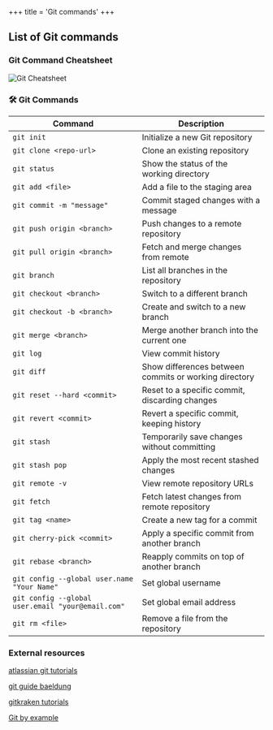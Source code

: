 +++
title = 'Git commands'
+++

## List of Git commands

### **Git Command Cheatsheet**

![Git Cheatsheet](/images/cheatsheets/gitCheatsheet.png) 

### **🛠 Git Commands**

| Command                     | Description                              |
|-----------------------------|------------------------------------------|
| `git init`                  | Initialize a new Git repository         |
| `git clone <repo-url>`      | Clone an existing repository            |
| `git status`                | Show the status of the working directory |
| `git add <file>`            | Add a file to the staging area          |
| `git commit -m "message"`   | Commit staged changes with a message    |
| `git push origin <branch>`  | Push changes to a remote repository     |
| `git pull origin <branch>`  | Fetch and merge changes from remote     |
| `git branch`                | List all branches in the repository     |
| `git checkout <branch>`     | Switch to a different branch            |
| `git checkout -b <branch>`  | Create and switch to a new branch       |
| `git merge <branch>`        | Merge another branch into the current one |
| `git log`                   | View commit history                     |
| `git diff`                  | Show differences between commits or working directory |
| `git reset --hard <commit>` | Reset to a specific commit, discarding changes |
| `git revert <commit>`       | Revert a specific commit, keeping history |
| `git stash`                 | Temporarily save changes without committing |
| `git stash pop`             | Apply the most recent stashed changes   |
| `git remote -v`             | View remote repository URLs             |
| `git fetch`                 | Fetch latest changes from remote repository |
| `git tag <name>`            | Create a new tag for a commit           |
| `git cherry-pick <commit>`  | Apply a specific commit from another branch |
| `git rebase <branch>`       | Reapply commits on top of another branch |
| `git config --global user.name "Your Name"` | Set global username     |
| `git config --global user.email "your@email.com"` | Set global email address |
| `git rm <file>`             | Remove a file from the repository       |


### External resources

[atlassian git tutorials](https://www.atlassian.com/git/tutorials)

[git guide baeldung](https://www.baeldung.com/ops/git-guide)

[gitkraken tutorials](https://www.gitkraken.com/learn/git/tutorials)

[Git by example](https://antonz.org/git-by-example/)


